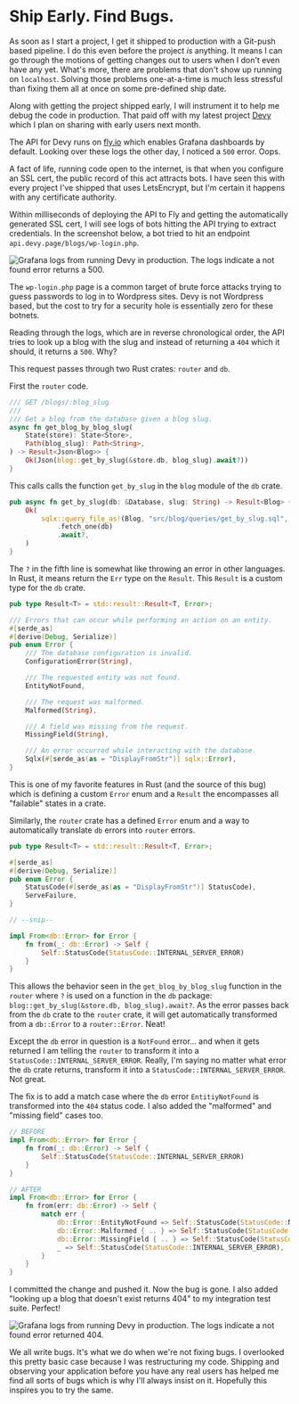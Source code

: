# Ship Early. Find Bugs.

As soon as I start a project, I get it shipped to production with a Git-push based pipeline. I do this even before the project _is_ anything. It means I can go through the motions of getting changes out to users when I don't even have any yet. What's more, there are problems that don't show up running on `localhost`. Solving those problems one-at-a-time is much less stressful than fixing them all at once on some pre-defined ship date.

Along with getting the project shipped early, I will instrument it to help me debug the code in production. That paid off with my latest project [Devy](https://devy.page) which I plan on sharing with early users next month.

The API for Devy runs on [fly.io](https://fly.io) which enables Grafana dashboards by default. Looking over these logs the other day, I noticed a `500` error. Oops.

A fact of life, running code open to the internet, is that when you configure an SSL cert, the public record of this act attracts bots. I have seen this with every project I've shipped that uses LetsEncrypt, but I'm certain it happens with any certificate authority.

Within milliseconds of deploying the API to Fly and getting the automatically generated SSL cert, I will see logs of bots hitting the API trying to extract credentials. In the screenshot below, a bot tried to hit an endpoint `api.devy.page/blogs/wp-login.php`.

<Image src={Logs} alt="Grafana logs from running Devy in production. The logs indicate a not found error returns a 500." class="object-cover rounded-md mb-4"/>

The `wp-login.php` page is a common target of brute force attacks trying to guess passwords to log in to Wordpress sites. Devy is not Wordpress based, but the cost to try for a security hole is essentially zero for these botnets.

Reading through the logs, which are in reverse chronological order, the API tries to look up a blog with the slug and instead of returning a `404` which it should, it returns a `500`. Why?

This request passes through two Rust crates: `router` and `db`.

First the `router` code.

```rust
/// GET /blogs/:blog_slug
///
/// Get a blog from the database given a blog slug.
async fn get_blog_by_blog_slug(
    State(store): State<Store>,
    Path(blog_slug): Path<String>,
) -> Result<Json<Blog>> {
    Ok(Json(blog::get_by_slug(&store.db, blog_slug).await?))
}
```

This calls calls the function `get_by_slug` in the `blog` module of the `db` crate.

```rust
pub async fn get_by_slug(db: &Database, slug: String) -> Result<Blog> {
    Ok(
        sqlx::query_file_as!(Blog, "src/blog/queries/get_by_slug.sql", slug)
            .fetch_one(db)
            .await?,
    )
}
```

The `?` in the fifth line is somewhat like throwing an error in other languages. In Rust, it means return the `Err` type on the `Result`. This `Result` is a custom type for the `db` crate.

```rust
pub type Result<T> = std::result::Result<T, Error>;

/// Errors that can occur while performing an action on an entity.
#[serde_as]
#[derive(Debug, Serialize)]
pub enum Error {
    /// The database configuration is invalid.
    ConfigurationError(String),

    /// The requested entity was not found.
    EntityNotFound,

    /// The request was malformed.
    Malformed(String),

    /// A field was missing from the request.
    MissingField(String),

    /// An error occurred while interacting with the database.
    Sqlx(#[serde_as(as = "DisplayFromStr")] sqlx::Error),
}
```

This is one of my favorite features in Rust (and the source of this bug) which is defining a custom `Error` enum and a `Result` the encompasses all "failable" states in a crate.

Similarly, the `router` crate has a defined `Error` enum and a way to automatically translate `db` errors into `router` errors.

```rust
pub type Result<T> = std::result::Result<T, Error>;

#[serde_as]
#[derive(Debug, Serialize)]
pub enum Error {
    StatusCode(#[serde_as(as = "DisplayFromStr")] StatusCode),
    ServeFailure,
}

// --snip--

impl From<db::Error> for Error {
    fn from(_: db::Error) -> Self {
        Self::StatusCode(StatusCode::INTERNAL_SERVER_ERROR)
    }
}
```

This allows the behavior seen in the `get_blog_by_blog_slug` function in the `router` where `?` is used on a function in the `db` package: `blog::get_by_slug(&store.db, blog_slug).await?`. As the error passes back from the `db` crate to the `router` crate, it will get automatically transformed from a `db::Error` to a `router::Error`. Neat!

Except the `db` error in question is a `NotFound` error... and when it gets returned I am telling the `router` to transform it into a `StatusCode::INTERNAL_SERVER_ERROR`. Really, I'm saying no matter what error the `db` crate returns, transform it into a `StatusCode::INTERNAL_SERVER_ERROR`. Not great.

The fix is to add a match case where the `db` error `EntitiyNotFound` is transformed into the `404` status code. I also added the "malformed" and "missing field" cases too.

```rust
// BEFORE
impl From<db::Error> for Error {
    fn from(_: db::Error) -> Self {
        Self::StatusCode(StatusCode::INTERNAL_SERVER_ERROR)
    }
}

// AFTER
impl From<db::Error> for Error {
    fn from(err: db::Error) -> Self {
        match err {
            db::Error::EntityNotFound => Self::StatusCode(StatusCode::NOT_FOUND),
            db::Error::Malformed { .. } => Self::StatusCode(StatusCode::BAD_REQUEST),
            db::Error::MissingField { .. } => Self::StatusCode(StatusCode::BAD_REQUEST),
            _ => Self::StatusCode(StatusCode::INTERNAL_SERVER_ERROR),
        }
    }
}
```

I committed the change and pushed it. Now the bug is gone. I also added "looking up a blog that doesn't exist returns 404" to my integration test suite. Perfect!

<Image src={LogsFixed} alt="Grafana logs from running Devy in production. The logs indicate a not found error returned 404." class="object-cover rounded-md mb-4"/>

We all write bugs. It's what we do when we're not fixing bugs. I overlooked this pretty basic case because I was restructuring my code. Shipping and observing your application before you have any real users has helped me find all sorts of bugs which is why I'll always insist on it. Hopefully this inspires you to try the same.
